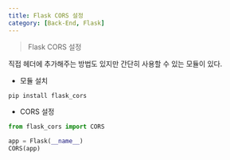 ```yaml
---
title: Flask CORS 설정
category: [Back-End, Flask]
---
```


> Flask CORS 설정

직접 헤더에 추가해주는 방법도 있지만 간단히 사용할 수 있는 모듈이 있다.

- 모듈 설치

```bash
pip install flask_cors
```

- CORS 설정

```python
from flask_cors import CORS

app = Flask(__name__)
CORS(app)
```
